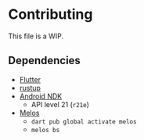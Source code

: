 # Contributing
This file is a WIP.

## Dependencies
- [Flutter](https://docs.flutter.dev/get-started/install)
- [rustup](https://rustup.rs)
- [Android NDK](https://developer.android.com/ndk/downloads)
  - API level 21 (`r21e`)
- [Melos](https://melos.invertase.dev)
  - `dart pub global activate melos`
  - `melos bs`
